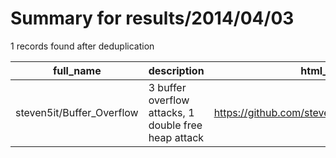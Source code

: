 
# Summary for results/2014/04/03
    
1 records found after deduplication

| full_name | description | html_url | matched_list | matched_count | pushed_at | size | stargazers_count | language | forks_count | vul_ids |
|---------------------------|------------------------------------------------------|----------------------------------------------|-------------------|-----------------|---------------------------|--------|--------------------|------------|---------------|-----------|
| steven5it/Buffer_Overflow | 3 buffer overflow attacks, 1 double free heap attack | https://github.com/steven5it/Buffer_Overflow | ['heap overflow'] | 1 | 2014-04-03 20:29:39+00:00 | 124 | 0 | C | 1 | [] |
